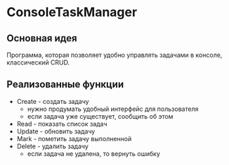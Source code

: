# ConsoleTaskManager

## Основная идея
Программа, которая позволяет удобно управлять задачами в консоле, классический CRUD.

## Реализованные функции
- Create - создать задачу
	- нужно продумать удобный интерфейс для пользователя
	- если задача уже существует, сообщить об этом
- Read - показать список задач
- Update - обновить задачу
- Mark - пометить задачу выполненной
- Delete - удалить задачу
	- если задача не удалена, то вернуть ошибку

